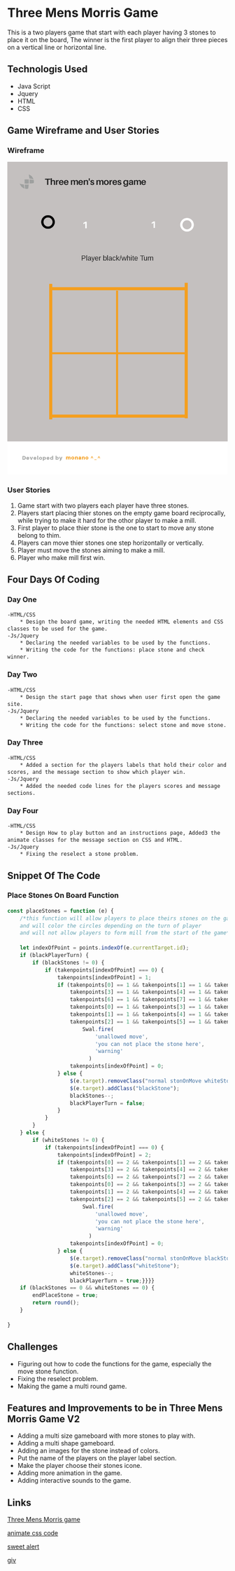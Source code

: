 <!-- heading section -->
# Three Mens Morris Game

This is a two players game that start with each player having 3 stones to place it on the board,
The winner is the first player to align their three pieces on a vertical line or horizontal line.

<!-- unorder list -->
## Technologis Used
* Java Script
* Jquery
* HTML
* CSS

## Game Wireframe and User Stories
<!-- images -->
### Wireframe
![Game Wireframe](images/Game-Wireframe.png)

### User Stories
1. Game start with two players each player have three stones.
2. Players start placing thier stones on the empty game board reciprocally, while trying to make it hard for the othor player to make a mill.
3. First player to place thier stone is the one to start to move any stone belong to thim.
4. Players can move thier stones one step horizontally or vertically.
5. Player must move the stones aiming to make a mill.
6. Player who make mill first win.

## Four Days Of Coding
### Day One
    -HTML/CSS
        * Design the board game, writing the needed HTML elements and CSS classes to be used for the game.
    -Js/Jquery
        * Declaring the needed variables to be used by the functions.
        * Writing the code for the functions: place stone and check winner.
### Day Two
    -HTML/CSS
        * Design the start page that shows when user first open the game site.
    -Js/Jquery
        * Declaring the needed variables to be used by the functions.
        * Writing the code for the functions: select stone and move stone.
### Day Three
    -HTML/CSS
        * Added a section for the players labels that hold their color and scores, and the message section to show which player win.
    -Js/Jquery
        * Added the needed code lines for the players scores and message sections.
### Day Four <last day>
    -HTML/CSS
        * Design How to play button and an instructions page, Added3 the animate classes for the message section on CSS and HTML.
    -Js/Jquery
        * Fixing the reselect a stone problem.
<!-- order list -->
<!-- 
1. JS
2. Jquery
3. Html/Css 
-->


<!-- sperator line -->
<!-- --- -->

## Snippet Of The Code
### Place Stones On Board Function
```js
const placeStones = function (e) {
    /*this function will allow players to place theirs stones on the gameboard
    and will color the circles depending on the turn of player
    and will not allow players to form mill from the start of the game*/
    
    let indexOfPoint = points.indexOf(e.currentTarget.id);
    if (blackPlayerTurn) {
        if (blackStones != 0) {
            if (takenpoints[indexOfPoint] === 0) {
                takenpoints[indexOfPoint] = 1;
                if (takenpoints[0] == 1 && takenpoints[1] == 1 && takenpoints[2] == 1 ||
                    takenpoints[3] == 1 && takenpoints[4] == 1 && takenpoints[5] == 1 ||
                    takenpoints[6] == 1 && takenpoints[7] == 1 && takenpoints[8] == 1 ||
                    takenpoints[0] == 1 && takenpoints[3] == 1 && takenpoints[6] == 1 ||
                    takenpoints[1] == 1 && takenpoints[4] == 1 && takenpoints[7] == 1 ||
                    takenpoints[2] == 1 && takenpoints[5] == 1 && takenpoints[8] == 1) {
                        Swal.fire(
                            'unallowed move',
                            'you can not place the stone here',
                            'warning'
                          )
                    takenpoints[indexOfPoint] = 0;
                } else {
                    $(e.target).removeClass("normal stonOnMove whiteStone");
                    $(e.target).addClass("blackStone");
                    blackStones--;
                    blackPlayerTurn = false;
                }
            }
        }
    } else {
        if (whiteStones != 0) {
            if (takenpoints[indexOfPoint] === 0) {
                takenpoints[indexOfPoint] = 2;
                if (takenpoints[0] == 2 && takenpoints[1] == 2 && takenpoints[2] == 2 ||
                    takenpoints[3] == 2 && takenpoints[4] == 2 && takenpoints[5] == 2 ||
                    takenpoints[6] == 2 && takenpoints[7] == 2 && takenpoints[8] == 2 ||
                    takenpoints[0] == 2 && takenpoints[3] == 2 && takenpoints[6] == 2 ||
                    takenpoints[1] == 2 && takenpoints[4] == 2 && takenpoints[7] == 2 ||
                    takenpoints[2] == 2 && takenpoints[5] == 2 && takenpoints[8] == 2) {
                        Swal.fire(
                            'unallowed move',
                            'you can not place the stone here',
                            'warning'
                          )
                    takenpoints[indexOfPoint] = 0;
                } else {
                    $(e.target).removeClass("normal stonOnMove blackStone");
                    $(e.target).addClass("whiteStone");
                    whiteStones--;
                    blackPlayerTurn = true;}}}}
    if (blackStones == 0 && whiteStones == 0) {
        endPlaceStone = true;
        return round();
    }

}
```

## Challenges 
* Figuring out how to code the functions for the game, especially the move stone function.
* Fixing the reselect problem.
* Making the game a multi round game.

## Features and Improvements to be in Three Mens Morris Game V2 
* Adding a multi size gameboard with more stones to play with.
* Adding a multi shape gameboard.
* Adding an images for the stone instead of colors.
* Put the name of the players on the player label section.
* Make the player choose their stones icone.
* Adding more animation in the game.
* Adding interactive sounds to the game.



## Links
<!-- links -->
[Three Mens Morris game](https://en.wikipedia.org/wiki/Three_men%27s_morris)

[animate css code](https://tobiasahlin.com/moving-letters/#6)

[sweet alert](https://sweetalert2.github.io/)

[giv](https://gfycat.com/mealyfixedaffenpinscher)